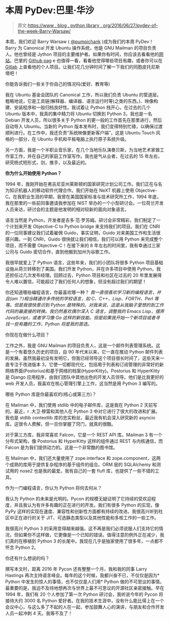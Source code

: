 # 本周 PyDev:巴里·华沙

> 原文:[https://www . blog . python library . org/2016/06/27/pydev-of-the-week-Barry-Warsaw/](https://www.blog.pythonlibrary.org/2016/06/27/pydev-of-the-week-barry-warsaw/)

本周，我们欢迎 Barry Warsaw ( [@pumpichank](https://twitter.com/pumpichank) )成为我们的本周 PyDev！Barry 为 Canonical 开发 Ubuntu 操作系统，他是 GNU Mailman 的项目负责人。他也曾经是 Jython 项目的主要维护者。如果你有时间，你应该去看看他的[网站](http://barry.warsaw.us/)。巴里的 [Github pag](https://github.com/warsaw) e 也值得一看，看看他觉得哪些项目有趣，或者你可以在 [Gitlab](https://gitlab.com/u/warsaw) 上查看他的个人项目。让我们花几分钟时间了解一下我们的同胞皮托尼斯塔吧！

你能告诉我们一些关于你自己的情况吗(爱好、教育等)

我在 Ubuntu 基金会团队的 Canonical 工作，所以我们负责 Ubuntu 的管道层。粗略地说，它是工具链(解释器、编译器、语言运行时等)之类的东西。)、映像构建、安装程序和一般归档良好性。我试着让 Python 栈开心，在过去的几个 Ubuntu 版本中，我真的集中精力将 Ubuntu 切换到 Python 3。我也是一名 Debian 开发人员，所以很多关于 Python 的更一般的工作首先在那里进行，然后自动导入 Ubuntu。当新的 Python 版本发布时，我们变得特别忙碌，以确保过渡顺利进行。在工作中，我还负责“系统映像更新客户端”，这是 Ubuntu Touch 风格的一部分，在 Ubuntu 手机和平板电脑上执行原子系统升级。

另一方面，我是一个半职业音乐家，在几个当地乐队演奏贝斯，为当地艺术家做工作室工作，并在自己的家庭工作室写作。我也是气从业者，在过去的 15 年左右，研究杨式短形式，剑，推手，以及最近的。

**你为什么开始使用 Python？**

1994 年，我刚开始在弗吉尼亚州莱斯顿的国家研究计划公司工作。我们正在与名为知识机器人的移动软件代理合作。我们开始在 NeXT 机器上使用 Objective-C。在我职业生涯的早期，我曾在美国国家标准与技术研究所工作，1994 年底，我在那里的一些前同事邀请我参加在 NIST 举办的一个小型研讨会。一位荷兰开发人员来访，研讨会的主题是他发明的相对较新的面向对象语言。

语言当然是 Python，开发者是吉多·范·罗苏姆。研讨会非常精彩，我们制定了一个计划来开发 Objective-C to Python bridge 来支持我们的项目。我们在 CNRI 的一位同事建议我们试着雇佣 Guido，事实证明，Guido 对来美国工作和生活很感兴趣。一到 CNRI，Guido 很快就让我们相信，我们可以用 Python 来完成整个项目，而不需要 Objective-C！在接下来的 8 年左右的时间里，我有幸通过三家公司与 Guido 密切合作，直到他搬到加州为谷歌工作。

我很早就爱上了 Python 语言，这些年来，我们的小团队将很多 Python 项目基础设施从荷兰转移到了美国。我们开发 Python，并在许多项目中使用 Python，我还担任过几次发布经理。回顾过去，Python 项目和社区在过去的 20 年里发展得令人难以置信，可能超过了我们任何人的想象，但没有超过我们的期望！

你还知道哪些编程语言，你最喜欢哪一种？
 *我一直很喜欢学习新的编程语言，并且(am？)相当精通许多传统的学校语言，如 C、C++、Lisp、FORTH、Perl 等等。但是我很快意识到 Python 是特殊的。对我来说，这是从我脑子里想的到工作代码的最直接的转换。我仍然喜欢偶尔深入 C 语言，调整我的 Emacs Lisp，摆弄 JavaScript，或者学习像 Go 这样的新技能。但是如果我开始一个新项目或者寻找一些有趣的工作，Python 将是我的首选。*

你现在在做什么项目？

工作之外，我是 GNU Mailman 的项目负责人，这是一个邮件列表管理系统。这是一个有着悠久历史的项目，自 90 年代末以来，它一直在推动 Python 邮件列表的发展。虽然我最初没有发明它，但我已经领导这个项目很长时间了，这些天来一直专注于改进版本 3，它使一切都现代化，包括用于列表和订阅管理的非常好的新网络界面(Postorius)和基于网络的档案(HyperKitty)。Postorius 和 HyperKitty 是 Django 应用程序，由我们团队中其他出色的开发人员领导。他们是比我更好的 web 开发人员，我喜欢在核心管理引擎上工作，这当然是用 Python 3 编写的。

哪些 Python 库是你最喜欢的(核心或第三方)？

在 Mailman 中，我们使用 stdlib 中的电子邮件库，这是我在 Python 2 天前写的。最近，r .大卫·穆雷和其他人在 Python 3 中对它进行了很大的改进和扩展。我也是 stdlib contextlib 库的忠实粉丝，最近我有机会深入研究新的 asyncio 库。这很令人费解，但一旦你掌握了窍门，就真的很酷。

对于第三方库，我非常喜欢 Falcon，它是一个 REST API 库。Mailman 3 有一个分布式架构，像 Postorius 和 HyperKitty 这样的组件通过 REST 与内核通信，而 Falcon 是为我们提供动力的。这是一个非常酷的图书馆。

在 Mailman 中，我们还大量使用了 zope.interface 和 zope.component，这两个成熟的库用于提供复杂程序的基于组件的组合。ORM 层的 SQLAlchemy 和测试用的 nose2 也是我的最爱。我有自己的一套 flufl 库，也提供了一些不错的工具。

作为一门编程语言，你认为 Python 将何去何从？

我认为 Python 的未来是光明的。Pycon 的规模无疑证明了它持续的受欢迎程度，并且我认为有许多有趣的正在进行的开发。我们有很多 Python 的实现，像 PyPy 这样的实现在速度、兼容性和创新性方面都有持续的改进。我很高兴听到社区中正在进行的关于 JIT、可选静态类型以及其他性能和多核工作的一些工作。

我很高兴 Python 3 的采用变得越来越强。这不再是我们必须说服人们支持它的情况，但如果你不这样做，它更像是一个已知的错误。值得注意的例外正在减少，我们真的在移植到 Python 3 的长尾中。我现在几乎是独家使用了很多年，一点都不怀念 Python 2。

你还有什么想说的吗？

撰写本文时，距离 2016 年 Pycon 还有整整一个月，我和我的同事 Larry Hastings 再次主持语言峰会。每年的这个时候，我都兴奋不已，不仅仅是因为* Python 中发生的惊人的事情，也不仅仅是人们用* Python 做的不可思议的事情。最重要的是，我迫不及待地想再次与世界上最不可思议的开源社区亲密接触。早在 1994 年，我们有 20 个人参加了第一次 Python 研讨会，我听说今年的 Pycon 将接待大约 3000 名 Python 爱好者。在我的技术生涯中，没有什么能比得上在一个会议中心，与这么多了不起的人在一起，参加鼓舞人心的演讲，与朋友和合作开发人员一起冲刺 4 天。我等不及了！